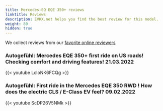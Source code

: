 ```yaml
---
title: Mercedes-EQ EQE 350+ reviews
linktitle: Reviews
description: EVKX.net helps you find the best review for this model. 
weight: 80
hidden: true
---
```

<object type="image/svg+xml" data="../modelnavigation.svg"></object>
We collect reviews from our [favorite online reviewers](/guides/evreviewers/)

### Autogefühl: Mercedes EQE 350+ first ride on US roads! Checking comfort and driving features! 21.03.2022

{{< youtube LcloNK6FCQg >}}

### Autogefühl: First ride in the Mercedes EQE 350 RWD ! How does the electric CLS / E-Class EV feel? 09.02.2022

{{< youtube ScDP26V5NMk >}}

